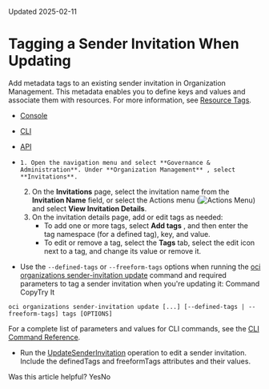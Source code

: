 Updated 2025-02-11
# Tagging a Sender Invitation When Updating
Add metadata tags to an existing sender invitation in Organization Management. This metadata enables you to define keys and values and associate them with resources.
For more information, see [Resource Tags](https://docs.oracle.com/iaas/Content/General/Concepts/resourcetags.htm).
  * [Console](https://docs.oracle.com/en-us/iaas/Content/General/organization/tag-senderinvitation-update.htm)
  * [CLI](https://docs.oracle.com/en-us/iaas/Content/General/organization/tag-senderinvitation-update.htm)
  * [API](https://docs.oracle.com/en-us/iaas/Content/General/organization/tag-senderinvitation-update.htm)


  *     1. Open the navigation menu and select **Governance & Administration**. Under **Organization Management** , select **Invitations**.
    2. On the **Invitations** page, select the invitation name from the **Invitation Name** field, or select the Actions menu (![Actions Menu](https://docs.oracle.com/en-us/iaas/Content/libraries/global-images/actions-menu.png)) and select **View Invitation Details**.
    3. On the invitation details page, add or edit tags as needed:
       * To add one or more tags, select **Add tags** , and then enter the tag namespace (for a defined tag), key, and value.
       * To edit or remove a tag, select the **Tags** tab, select the edit icon next to a tag, and change its value or remove it.
  * Use the `--defined-tags` or `--freeform-tags` options when running the [oci organizations sender-invitation update](https://docs.oracle.com/iaas/tools/oci-cli/latest/oci_cli_docs/cmdref/organizations/sender-invitation/update.html) command and required parameters to tag a sender invitation when you're updating it:
Command
CopyTry It
```
oci organizations sender-invitation update [...] [--defined-tags | --freeform-tags] tags [OPTIONS]
```

For a complete list of parameters and values for CLI commands, see the [CLI Command Reference](https://docs.oracle.com/iaas/tools/oci-cli/latest).
  * Run the [UpdateSenderInvitation](https://docs.oracle.com/iaas/api/#/en/organizations/latest/SenderInvitation/UpdateSenderInvitation) operation to edit a sender invitation. Include the definedTags and freeformTags attributes and their values.


Was this article helpful?
YesNo

